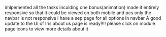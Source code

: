 imlpemented all the tasks inculding one bonus(animation)
made it entirely responsive so that it could be viewed on both mobile and pcs
only the navbar is not responsive
i have a sep page for all options in navbar
A good update to the UI of Iris about us page is ready!!!!
please click on module page icons to view more details about it
